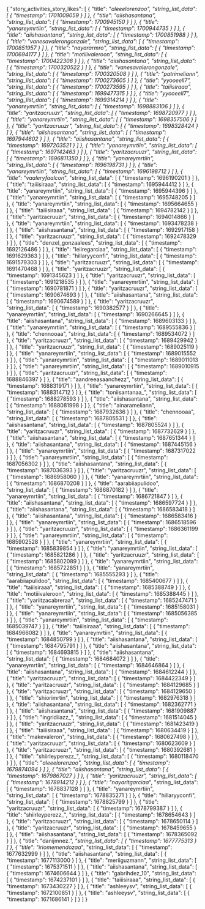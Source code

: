 { "story_activities_story_likes": [ { "title": "_aleeelorenzoo", "string_list_data": [ { "timestamp": 1701009059 } ] }, { "title": "aiishasantana", "string_list_data": [ { "timestamp": 1700945150 } ] }, { "title": "yanareymrtiin", "string_list_data": [ { "timestamp": 1700944735 } ] }, { "title": "aiishasantana", "string_list_data": [ { "timestamp": 1700851988 } ] }, { "title": "vanesavalerongonzale", "string_list_data": [ { "timestamp": 1700851957 } ] }, { "title": "nayararmro", "string_list_data": [ { "timestamp": 1700694177 } ] }, { "title": "motiiivaleroon", "string_list_data": [ { "timestamp": 1700422308 } ] }, { "title": "aiishasantana", "string_list_data": [ { "timestamp": 1700320522 } ] }, { "title": "vanesavalerongonzale", "string_list_data": [ { "timestamp": 1700320508 } ] }, { "title": "patrimeliann", "string_list_data": [ { "timestamp": 1700273605 } ] }, { "title": "yyooeell7", "string_list_data": [ { "timestamp": 1700273595 } ] }, { "title": "taiiisiraaa", "string_list_data": [ { "timestamp": 1699477315 } ] }, { "title": "yyooeell7", "string_list_data": [ { "timestamp": 1699314214 } ] }, { "title": "yanareymrtiin", "string_list_data": [ { "timestamp": 1698883106 } ] }, { "title": "yaritzacruuzr", "string_list_data": [ { "timestamp": 1698720977 } ] }, { "title": "yanareymrtiin", "string_list_data": [ { "timestamp": 1698357506 } ] }, { "title": "yaritzacruuzr", "string_list_data": [ { "timestamp": 1698328424 } ] }, { "title": "aiishasantana", "string_list_data": [ { "timestamp": 1697944602 } ] }, { "title": "aiishasantana", "string_list_data": [ { "timestamp": 1697203521 } ] }, { "title": "yanareymrtiin", "string_list_data": [ { "timestamp": 1697142463 } ] }, { "title": "yaritzacruuzr", "string_list_data": [ { "timestamp": 1696811350 } ] }, { "title": "yanareymrtiin", "string_list_data": [ { "timestamp": 1696198731 } ] }, { "title": "yanareymrtiin", "string_list_data": [ { "timestamp": 1696198712 } ] }, { "title": "vaaleryfaalcon_", "string_list_data": [ { "timestamp": 1696190201 } ] }, { "title": "taiiisiraaa", "string_list_data": [ { "timestamp": 1695944412 } ] }, { "title": "yanareymrtiin", "string_list_data": [ { "timestamp": 1695944396 } ] }, { "title": "yanareymrtiin", "string_list_data": [ { "timestamp": 1695748205 } ] }, { "title": "yanareymrtiin", "string_list_data": [ { "timestamp": 1695664655 } ] }, { "title": "taiiisiraaa", "string_list_data": [ { "timestamp": 1694782142 } ] }, { "title": "yaritzacruuzr", "string_list_data": [ { "timestamp": 1694014866 } ] }, { "title": "yanareymrtiin", "string_list_data": [ { "timestamp": 1693478238 } ] }, { "title": "aiishasantana", "string_list_data": [ { "timestamp": 1692917158 } ] }, { "title": "yaritzacruuzr", "string_list_data": [ { "timestamp": 1692478329 } ] }, { "title": "denzel_gonzaalees", "string_list_data": [ { "timestamp": 1692126486 } ] }, { "title": "leiiregarciaa", "string_list_data": [ { "timestamp": 1691629363 } ] }, { "title": "hillaryyconfi", "string_list_data": [ { "timestamp": 1691579303 } ] }, { "title": "yaritzacruuzr", "string_list_data": [ { "timestamp": 1691470468 } ] }, { "title": "yaritzacruuzr", "string_list_data": [ { "timestamp": 1691345623 } ] }, { "title": "yaritzacruuzr", "string_list_data": [ { "timestamp": 1691218535 } ] }, { "title": "yanareymrtiin", "string_list_data": [ { "timestamp": 1690781871 } ] }, { "title": "yaritzacruuzr", "string_list_data": [ { "timestamp": 1690674693 } ] }, { "title": "aiishasantana", "string_list_data": [ { "timestamp": 1690674589 } ] }, { "title": "yaritzacruuzr", "string_list_data": [ { "timestamp": 1690382577 } ] }, { "title": "yanareymrtiin", "string_list_data": [ { "timestamp": 1690266645 } ] }, { "title": "aiishasantana", "string_list_data": [ { "timestamp": 1689603133 } ] }, { "title": "yanareymrtiin", "string_list_data": [ { "timestamp": 1689555836 } ] }, { "title": "chennooaa", "string_list_data": [ { "timestamp": 1689534072 } ] }, { "title": "yaritzacruuzr", "string_list_data": [ { "timestamp": 1689429942 } ] }, { "title": "yaritzacruuzr", "string_list_data": [ { "timestamp": 1689025119 } ] }, { "title": "yanareymrtiin", "string_list_data": [ { "timestamp": 1689015552 } ] }, { "title": "yanareymrtiin", "string_list_data": [ { "timestamp": 1689011013 } ] }, { "title": "yanareymrtiin", "string_list_data": [ { "timestamp": 1689010915 } ] }, { "title": "yaritzacruuzr", "string_list_data": [ { "timestamp": 1688846397 } ] }, { "title": "aandreeasaanchezz", "string_list_data": [ { "timestamp": 1688319171 } ] }, { "title": "yanareymrtiin", "string_list_data": [ { "timestamp": 1688314712 } ] }, { "title": "toniisantanaa_", "string_list_data": [ { "timestamp": 1688278593 } ] }, { "title": "aiishasantana", "string_list_data": [ { "timestamp": 1688081998 } ] }, { "title": "ainarameliann", "string_list_data": [ { "timestamp": 1687932636 } ] }, { "title": "chennooaa", "string_list_data": [ { "timestamp": 1687805531 } ] }, { "title": "aiishasantana", "string_list_data": [ { "timestamp": 1687805524 } ] }, { "title": "yaritzacruuzr", "string_list_data": [ { "timestamp": 1687732629 } ] }, { "title": "aiishasantana", "string_list_data": [ { "timestamp": 1687651344 } ] }, { "title": "aiishasantana", "string_list_data": [ { "timestamp": 1687445156 } ] }, { "title": "yanareymrtiin", "string_list_data": [ { "timestamp": 1687317022 } ] }, { "title": "yanareymrtiin", "string_list_data": [ { "timestamp": 1687056302 } ] }, { "title": "aiishasantana", "string_list_data": [ { "timestamp": 1687036393 } ] }, { "title": "yaritzacruuzr", "string_list_data": [ { "timestamp": 1686958060 } ] }, { "title": "yanareymrtiin", "string_list_data": [ { "timestamp": 1686870208 } ] }, { "title": "aarabiiapulidoo", "string_list_data": [ { "timestamp": 1686870182 } ] }, { "title": "yanareymrtiin", "string_list_data": [ { "timestamp": 1686721847 } ] }, { "title": "aiishasantana", "string_list_data": [ { "timestamp": 1686597724 } ] }, { "title": "aiishasantana", "string_list_data": [ { "timestamp": 1686583418 } ] }, { "title": "aiishasantana", "string_list_data": [ { "timestamp": 1686583416 } ] }, { "title": "yanareymrtiin", "string_list_data": [ { "timestamp": 1686518596 } ] }, { "title": "yaritzacruuzr", "string_list_data": [ { "timestamp": 1686361199 } ] }, { "title": "yanareymrtiin", "string_list_data": [ { "timestamp": 1685902528 } ] }, { "title": "yanareymrtiin", "string_list_data": [ { "timestamp": 1685839854 } ] }, { "title": "yanareymrtiin", "string_list_data": [ { "timestamp": 1685821286 } ] }, { "title": "yaritzacruuzr", "string_list_data": [ { "timestamp": 1685802089 } ] }, { "title": "yanareymrtiin", "string_list_data": [ { "timestamp": 1685722851 } ] }, { "title": "yanareymrtiin", "string_list_data": [ { "timestamp": 1685555293 } ] }, { "title": "aarabiiapulidoo", "string_list_data": [ { "timestamp": 1685400677 } ] }, { "title": "taiiisiraaa", "string_list_data": [ { "timestamp": 1685388749 } ] }, { "title": "motiiivaleroon", "string_list_data": [ { "timestamp": 1685388445 } ] }, { "title": "yariitzacabreraa", "string_list_data": [ { "timestamp": 1685247471 } ] }, { "title": "yanareymrtiin", "string_list_data": [ { "timestamp": 1685158031 } ] }, { "title": "yanareymrtiin", "string_list_data": [ { "timestamp": 1685056385 } ] }, { "title": "yanareymrtiin", "string_list_data": [ { "timestamp": 1685039747 } ] }, { "title": "taiiisiraaa", "string_list_data": [ { "timestamp": 1684966082 } ] }, { "title": "yanareymrtiin", "string_list_data": [ { "timestamp": 1684850799 } ] }, { "title": "aiishasantana", "string_list_data": [ { "timestamp": 1684795791 } ] }, { "title": "aiishasantana", "string_list_data": [ { "timestamp": 1684693815 } ] }, { "title": "aiishasantana", "string_list_data": [ { "timestamp": 1684684072 } ] }, { "title": "yanareymrtiin", "string_list_data": [ { "timestamp": 1684646864 } ] }, { "title": "aiishasantana", "string_list_data": [ { "timestamp": 1684612244 } ] }, { "title": "yaritzacruuzr", "string_list_data": [ { "timestamp": 1684422349 } ] }, { "title": "yaritzacruuzr", "string_list_data": [ { "timestamp": 1684129685 } ] }, { "title": "yaritzacruuzr", "string_list_data": [ { "timestamp": 1684129650 } ] }, { "title": "shiorimrtin", "string_list_data": [ { "timestamp": 1682976318 } ] }, { "title": "aiishasantana", "string_list_data": [ { "timestamp": 1682362771 } ] }, { "title": "aiishasantana", "string_list_data": [ { "timestamp": 1681909887 } ] }, { "title": "ingridiiazz_", "string_list_data": [ { "timestamp": 1681514045 } ] }, { "title": "yaritzacruuzr", "string_list_data": [ { "timestamp": 1681423419 } ] }, { "title": "taiiisiraaa", "string_list_data": [ { "timestamp": 1680634419 } ] }, { "title": "makevaleron", "string_list_data": [ { "timestamp": 1680627498 } ] }, { "title": "yaritzacruuzr", "string_list_data": [ { "timestamp": 1680623609 } ] }, { "title": "yaritzacruuzr", "string_list_data": [ { "timestamp": 1680392681 } ] }, { "title": "shiirleyperezz_", "string_list_data": [ { "timestamp": 1680118470 } ] }, { "title": "_aleeelorenzoo", "string_list_data": [ { "timestamp": 1679874094 } ] }, { "title": "aiishasantana", "string_list_data": [ { "timestamp": 1679867027 } ] }, { "title": "yaritzacruuzr", "string_list_data": [ { "timestamp": 1678914212 } ] }, { "title": "nayaritgarciaa_", "string_list_data": [ { "timestamp": 1678837128 } ] }, { "title": "yanareymrtiin", "string_list_data": [ { "timestamp": 1678835271 } ] }, { "title": "hillaryyconfi", "string_list_data": [ { "timestamp": 1678825799 } ] }, { "title": "yaritzacruuzr", "string_list_data": [ { "timestamp": 1678799387 } ] }, { "title": "shiirleyperezz_", "string_list_data": [ { "timestamp": 1678654643 } ] }, { "title": "yaritzacruuzr", "string_list_data": [ { "timestamp": 1678650114 } ] }, { "title": "yaritzacruuzr", "string_list_data": [ { "timestamp": 1678459655 } ] }, { "title": "aiishasantana", "string_list_data": [ { "timestamp": 1678365092 } ] }, { "title": "danijmnez._", "string_list_data": [ { "timestamp": 1677775313 } ] }, { "title": "iriomemendozaa_", "string_list_data": [ { "timestamp": 1677632999 } ] }, { "title": "aiishasantana", "string_list_data": [ { "timestamp": 1677113000 } ] }, { "title": "meriiguzmann", "string_list_data": [ { "timestamp": 1675371511 } ] }, { "title": "aiishasantana", "string_list_data": [ { "timestamp": 1674606644 } ] }, { "title": "gabrihdez_10", "string_list_data": [ { "timestamp": 1674237101 } ] }, { "title": "taiiisiraaa", "string_list_data": [ { "timestamp": 1673430227 } ] }, { "title": "ashleeysv", "string_list_data": [ { "timestamp": 1672100851 } ] }, { "title": "ashleeysv", "string_list_data": [ { "timestamp": 1671686141 } ] } ] }
